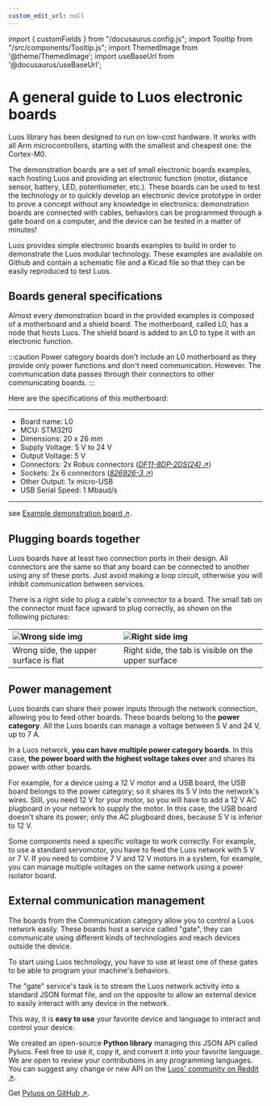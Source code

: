 ```yaml
---
custom_edit_url: null
---
```


import { customFields } from "/docusaurus.config.js";
import Tooltip from "/src/components/Tooltip.js";
import ThemedImage from '@theme/ThemedImage';
import useBaseUrl from '@docusaurus/useBaseUrl';

# A general guide to Luos electronic boards

Luos library has been designed to run on low-cost hardware. It works with all Arm microcontrollers, starting with the smallest and cheapest one: the Cortex-M0.

The demonstration boards are a set of small electronic boards examples, each hosting Luos and providing an electronic function (motor, distance sensor, battery, LED, potentiometer, etc.). These boards can be used to test the technology or to quickly develop an electronic device prototype in order to prove a concept without any knowledge in electronics: demonstration boards are connected with cables, behaviors can be programmed through a gate board on a computer, and the device can be tested in a matter of minutes!

Luos provides simple electronic boards examples to build in order to demonstrate the Luos modular technology. These examples are available on Github and contain a schematic file and a Kicad file so that they can be easily reproduced to test Luos.

## Boards general specifications

Almost every demonstration board in the provided examples is composed of a motherboard and a shield board. The motherboard, called L0, has a <Tooltip def={customFields.node_def}>node</Tooltip> that hosts Luos. The shield board is added to an L0 to type it with an electronic function.

<div align="center">
	<ThemedImage
		sources={{
		light: useBaseUrl('/img/l0-shield-black.png'),
		dark: useBaseUrl('/img/l0-shield-white.png'),
  	}}
	/>
</div>

:::caution
Power category boards don't include an L0 motherboard as they provide only power functions and don't need communication. However. The communication data passes through their connectors to other communicating boards.
:::

Here are the specifications of this motherboard:

---

- Board name: L0
- MCU: STM32f0
- Dimensions: 20 x 26 mm
- Supply Voltage: 5 V to 24 V
- Output Voltage: 5 V
- Connectors: 2x Robus connectors (<a href="https://octopart.com/df11-8dp-2ds%2824%29-hirose-39521447" target="_blank">_DF11-8DP-2DS(24) &#8599;_</a>)
- Sockets: 2x 6 connectors (<a href="https://octopart.com/826926-3-te+connectivity-40939547" target="_blank">_826926-3 &#8599;_</a>)
- Other Output: 1x micro-USB
- USB Serial Speed: 1 Mbaud/s

---

see <a href="https://github.com/Luos-io/Examples/tree/master/Hardware" target="_blank">Example demonstration board &#8599;</a>.

## Plugging boards together

Luos boards have at least two connection ports in their design. All connectors are the same so that any board can be connected to another using any of these ports. Just avoid making a loop circuit, otherwise you will inhibit communication between services.

There is a right side to plug a cable's connector to a board. The small tab on the connector must face upward to plug correctly, as shown on the following pictures:

| ![Wrong side img](/img/plug-no.png)   | ![Right side img](/img/plug-yes.png)                |
| :------------------------------------ | :-------------------------------------------------- |
| Wrong side, the upper surface is flat | Right side, the tab is visible on the upper surface |

## Power management

Luos boards can share their power inputs through the network connection, allowing you to feed other boards. These boards belong to the **power category**.
All the Luos boards can manage a voltage between 5 V and 24 V, up to 7 A.

In a Luos network, **you can have multiple power category boards**. In this case, **the power board with the highest voltage takes over** and shares its power with other boards.

For example, for a device using a 12 V motor and a USB board, the USB board belongs to the power category; so it shares its 5 V into the network's wires. Still, you need 12 V for your motor, so you will have to add a 12 V AC plugboard in your network to supply the motor. In this case, the USB board doesn't share its power; only the AC plugboard does, because 5 V is inferior to 12 V.

Some components need a specific voltage to work correctly. For example, to use a standard servomotor, you have to feed the Luos network with 5 V or 7 V. If you need to combine 7 V and 12 V motors in a system, for example, you can manage multiple voltages on the same network using a power isolator board.

## External communication management

The boards from the Communication category allow you to control a Luos network easily. These boards host a service called "gate", they can communicate using different kinds of technologies and reach devices outside the device.

To start using Luos technology, you have to use at least one of these gates to be able to program your machine's behaviors.

The "gate" service's task is to stream the Luos network activity into a standard JSON format file, and on the opposite to allow an external device to easily interact with any device in the network.

This way, it is **easy to use** your favorite device and language to interact and control your device.

We created an open-source **Python library** managing this JSON API called Pyluos. Feel free to use it, copy it, and convert it into your favorite language. We are open to review your contributions in any programming languages. You can suggest any change or new API on the <a href="https://www.reddit.com/r/Luos/" target="_blank">Luos' community on Reddit &#8599;</a>.

Get <a href="https://github.com/Luos-io/Pyluos" target="_blank">Pyluos on GitHub &#8599;</a>.
